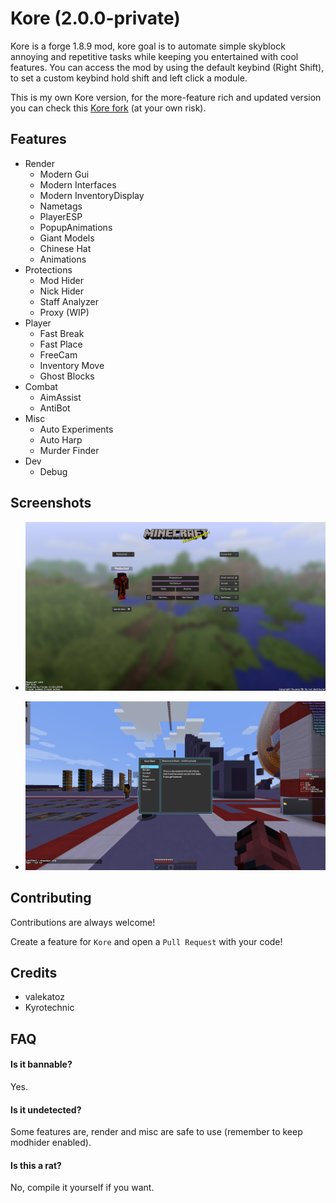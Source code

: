 # Kore (2.0.0-private)

Kore is a forge 1.8.9 mod, kore goal is to automate simple skyblock annoying and repetitive tasks while keeping you entertained with cool features. You can access the mod by using the default keybind (Right Shift), to set a custom keybind hold shift and left click a module.

This is my own Kore version, for the more-feature rich and updated version you can check this [Kore fork](https://github.com/Kyrotechnic/Kore/) (at your own risk).

## Features

- Render 
  - Modern Gui
  - Modern Interfaces
  - Modern InventoryDisplay
  - Nametags
  - PlayerESP
  - PopupAnimations
  - Giant Models
  - Chinese Hat
  - Animations
- Protections
  - Mod Hider
  - Nick Hider
  - Staff Analyzer
  - Proxy (WIP)
- Player
  - Fast Break
  - Fast Place
  - FreeCam
  - Inventory Move
  - Ghost Blocks
- Combat
  - AimAssist
  - AntiBot
- Misc
  - Auto Experiments
  - Auto Harp
  - Murder Finder
- Dev
  - Debug


## Screenshots

- ![Home](screenshots/home.png)

- ![Gui](screenshots/gui.png)

## Contributing

Contributions are always welcome!

Create a feature for `Kore` and open a `Pull Request` with your code!

## Credits

- valekatoz
- Kyrotechnic

## FAQ

#### Is it bannable?

Yes.

#### Is it undetected?

Some features are, render and misc are safe to use (remember to keep modhider enabled).

#### Is this a rat?

No, compile it yourself if you want.

